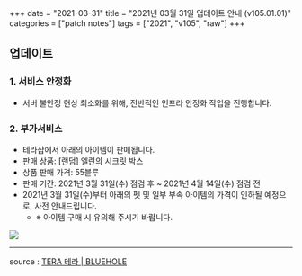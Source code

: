 +++
date = "2021-03-31"
title = "2021년 03월 31일 업데이트 안내 (v105.01.01)"
categories = ["patch notes"]
tags = ["2021", "v105", "raw"]
+++

[1]: /ko/images/patch/v105-01-01_01.png

## 업데이트

### 1. 서비스 안정화
- 서버 불안정 현상 최소화를 위해, 전반적인 인프라 안정화 작업을 진행합니다.
 
### 2. 부가서비스
-  테라샵에서 아래의 아이템이 판매됩니다.
  - 판매 상품: [랜덤] 엘린의 시크릿 박스
  - 상품 판매 가격: 55블루
  - 판매 기간: 2021년 3월 31일(수) 점검 후 ~ 2021년 4월 14일(수) 점검 전
- 2021년 3월 31일(수)부터 아래의 펫 및 일부 부속 아이템의 가격이 인하될 예정으로, 사전 안내드립니다.
  - ※ 아이템 구매 시 유의해 주시기 바랍니다.

![][1]

----

source : [TERA 테라 | BLUEHOLE](https://playtera.co.kr/news/updates/213)

